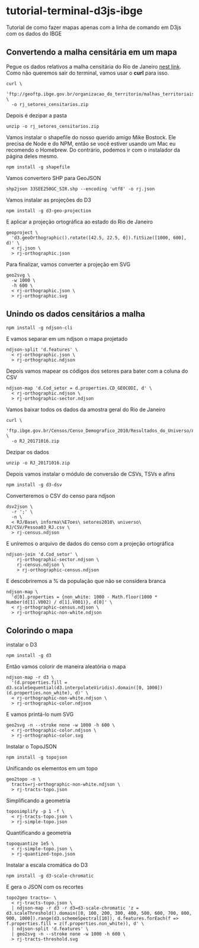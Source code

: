 # tutorial-terminal-d3js-ibge
Tutorial de como fazer mapas apenas com a linha de comando em D3js com os dados do IBGE

## Convertendo a malha censitária em um mapa
Pegue os dados relativos a malha censitária do Rio de Janeiro [nest link](ftp://geoftp.ibge.gov.br/organizacao_do_territorio/malhas_territoriais/malhas_de_setores_censitarios__divisoes_intramunicipais/censo_2010/setores_censitarios_shp/sp/sp_setores_censitarios.zip). Como não queremos sair do terminal, vamos usar o __curl__ para isso.  

```terminal
curl \
  'ftp://geoftp.ibge.gov.br/organizacao_do_territorio/malhas_territoriais/malhas_de_setores_censitarios__divisoes_intramunicipais/censo_2010/setores_censitarios_shp/rj/rj_setores_censitarios.zip' \
  -o rj_setores_censitarios.zip
```

Depois é dezipar a pasta

```terminal
unzip -o rj_setores_censitarios.zip
```

Vamos instalar o shapefile do nosso querido amigo Mike Bostock. Ele precisa de Node e do NPM, então se você estiver usando um Mac eu recomendo o Homebrew. Do contrário, podemos ir com o instalador da página deles mesmo.

```terminal
npm install -g shapefile
```

Vamos convertero SHP para GeoJSON

```terminal
shp2json 33SEE250GC_SIR.shp --encoding 'utf8' -o rj.json
```

Vamos instalar as projeções do D3

```terminal
npm install -g d3-geo-projection
```

E aplicar a projeção ortográfica ao estado do Rio de Janeiro

```terminal
geoproject \
  'd3.geoOrthographic().rotate([42.5, 22.5, 0]).fitSize([1000, 600], d)' \
  < rj.json \
  > rj-orthographic.json
```

Para finalizar, vamos converter a projeção em SVG

```terminal
geo2svg \
  -w 1000 \
  -h 600 \
  < rj-orthographic.json \
  > rj-orthographic.svg
```

## Unindo os dados censitários a malha

```terminal
npm install -g ndjson-cli
```

E vamos separar em um ndjson o mapa projetado

```terminal
ndjson-split 'd.features' \
  < rj-orthographic.json \
  > rj-orthographic.ndjson
```

Depois vamos mapear os códigos dos setores para bater com a coluna do CSV

```terminal
ndjson-map 'd.Cod_setor = d.properties.CD_GEOCODI, d' \
  < rj-orthographic.ndjson \
  > rj-orthographic-sector.ndjson
```

Vamos baixar todos os dados da amostra geral do Rio de Janeiro

```terminal
curl \
  'ftp.ibge.gov.br/Censos/Censo_Demografico_2010/Resultados_do_Universo/Agregados_por_Setores_Censitarios/RJ_20171016.zip' \
  -o RJ_20171016.zip
```

Dezipar os dados

```terminal
unzip -o RJ_20171016.zip
```

Depois vamos instalar o módulo de conversão de CSVs, TSVs e afins

```terminal
npm install -g d3-dsv
```

Converteremos o CSV do censo para ndjson

```terminal
dsv2json \
  -r ';' \
  -n \
  < RJ/Base\ informa\%E7oes\ setores2010\ universo\ RJ/CSV/Pessoa03_RJ.csv \
  > rj-census.ndjson
```

E uniremos o arquivo de dados do censo com a projeção ortográfica

```terminal
ndjson-join 'd.Cod_setor' \
	rj-orthographic-sector.ndjson \
	rj-census.ndjson \
	> rj-orthographic-census.ndjson
```

E descobriremos a % da população que não se considera branca

```terminal
ndjson-map \
  'd[0].properties = {non_white: 1000 - Math.floor(1000 * Number(d[1].V002) / d[1].V001)}, d[0]' \
  < rj-orthographic-census.ndjson \
  > rj-orthographic-non-white.ndjson
```

## Colorindo o mapa

instalar o D3

```terminal
npm install -g d3
```

Então vamos colorir de maneira aleatória o mapa

```terminal
ndjson-map -r d3 \
  '(d.properties.fill = d3.scaleSequential(d3.interpolateViridis).domain([0, 1000])(d.properties.non_white), d)' \
  < rj-orthographic-non-white.ndjson \
  > rj-orthographic-color.ndjson
```

E vamos printá-lo num SVG

```terminal
geo2svg -n --stroke none -w 1000 -h 600 \
  < rj-orthographic-color.ndjson \
  > rj-orthographic-color.svg
```

Instalar o TopoJSON

```terminal
npm install -g topojson
```

Unificando os elementos em um topo

```terminal
geo2topo -n \
  tracts=rj-orthographic-non-white.ndjson \
  > rj-tracts-topo.json
```

Simplificando a geometria

```terminal
toposimplify -p 1 -f \
  < rj-tracts-topo.json \
  > rj-simple-topo.json
```

Quantificando a geometria

```terminal
topoquantize 1e5 \
  < rj-simple-topo.json \
  > rj-quantized-topo.json
```

Instalar a escala cromática do D3

```terminal
npm install -g d3-scale-chromatic
```

E gera o JSON com os recortes

```terminal
topo2geo tracts=- \
  < rj-tracts-topo.json \
  | ndjson-map -r d3 -r d3=d3-scale-chromatic 'z = d3.scaleThreshold().domain([0, 100, 200, 300, 400, 500, 600, 700, 800, 900, 1000]).range(d3.schemeSpectral[10]), d.features.forEach(f => f.properties.fill = z(f.properties.non_white)), d' \
  | ndjson-split 'd.features' \
  | geo2svg -n --stroke none -w 1000 -h 600 \
  > rj-tracts-threshold.svg
  ```
